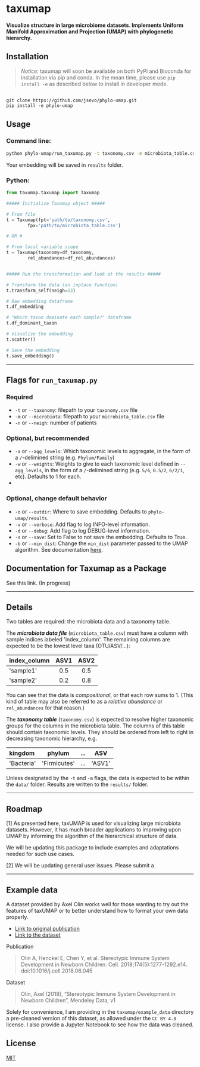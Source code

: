 # taxumap

**Visualize structure in large microbiome datasets. Implements Uniform Manifold Approximation and Projection (UMAP) with phylogenetic hierarchy.**

## Installation

> *Notice:* taxumap will soon be available on both PyPi and Bioconda for installation via pip and conda. In the mean time, please use `pip install -e` as described below to install in developer mode.


## 
```
git clone https://github.com/jsevo/phylo-umap.git
pip install -e phylo-umap
```

## Usage

### Command line:

```bash
python phylo-umap/run_taxumap.py -t taxonomy.csv -m microbiota_table.csv -n 15
```
Your embedding will be saved in `results` folder. 


### Python:
```python
from taxumap.taxumap import Taxumap

##### Initialize Taxumap object #####

# From file
t = Taxumap(fpt='path/to/taxonomy.csv', 
        fpx='path/to/microbiota_table.csv')

# OR #

# From local variable scope
t = Taxumap(taxonomy=df_taxonomy, 
        rel_abundances=df_rel_abundances)


##### Run the transformation and look at the results #####

# Transform the data (an inplace function)
t.transform_self(neigh=13)

# Raw embedding dataframe
t.df_embedding

# "Which taxon dominate each sample?" dataframe
t.df_dominant_taxon

# Visualize the embedding
t.scatter()

# Save the embedding
t.save_embedding() 

```
---

## Flags for `run_taxumap.py`

### Required

* `-t` or `--taxonomy`: filepath to your `taxonomy.csv` file
* `-m` or `--microbiota`: filepath to your `microbiota_table.csv` file
* `-n` or `--neigh`: number of patients

### Optional, but recommended

* `-a` or `--agg_levels`: Which taxonomic levels to aggregate, in the form of a `/`-delimined string (e.g. `Phylum/Family`)
* `-w` or `--weights`: Weights to give to each taxonomic level defined in `--agg_levels`, in the form of a `/`-delimined string (e.g. `5/6`, `0.5/2`, `6/2/1`, etc). Defaults to 1 for each.
* 

### Optional, change default behavior

* `-o` or `--outdir`: Where to save embedding. Defaults to `phylo-umap/results`.
* `-v` or `--verbose`: Add flag to log INFO-level information.
* `-d` or `--debug`: Add flag to log DEBUG-level information.
* `-s` or `--save`: Set to False to not save the embedding. Defaults to True.
* `-b` or `--min_dist`: Change the `min_dist` parameter passed to the UMAP algorithm. See documentation [here](https://umap-learn.readthedocs.io/en/latest/parameters.html?highlight=min_dist#min-dist). 


## Documentation for Taxumap as a Package

See this link. (In progress)

---

## Details
Two tables are required: the microbiota data and a taxonomy table.

The ***microbiota data file*** (`microbiota_table.csv`) must have a column with sample indices labeled 'index_column'. The remaining columns are expected to be the lowest level taxa (OTU/ASV/...):

| index_column | ASV1 | ASV2 |
| :--- | :---: | :---: |
|'sample1'| 0.5| 0.5|
|'sample2'|0.2| 0.8|

You can see that the data is *compositional*, or that each row sums to 1. (This kind of table may also be referred to as a *relative abundance* or `rel_abundances` for that reason.) 

The ***taxonomy table*** (`taxonomy.csv`) is expected to resolve higher taxonomic groups for the columns in the microbiota table. The columns of this table should contain taxonomic levels. They should be ordered from left to right in decreasing taxonomic hierarchy, e.g.

| kingdom    | phylum       | ...   | ASV    |
| :---       | :---:        | :---: | :---:  |
| 'Bacteria' | 'Firmicutes' | ...   | 'ASV1' |

Unless designated by the `-t` and `-m` flags, the data is expected to be within the `data/` folder. Results are written to the `results/` folder.

---

## Roadmap

[1] As presented here, taxUMAP is used for visualizing large microbiota datasets. However, it has much broader applications to improving upon UMAP by informing the algorithm of the hierarchical structure of data.

We will be updating this package to include examples and adaptations needed for such use cases.

[2] We will be updating general user issues. Please submit a 

---

## Example data

A dataset provided by Axel Olin works well for those wanting to try out the features of taxUMAP or to better understand how to format your own data properly.

* [Link to original publication](https://pubmed.ncbi.nlm.nih.gov/30142345/)
* [Link to the dataset](http://dx.doi.org/10.17632/ynhdrcxtcc.1)

Publication
> Olin A, Henckel E, Chen Y, et al. Stereotypic Immune System Development in Newborn Children. Cell. 2018;174(5):1277-1292.e14. doi:10.1016/j.cell.2018.06.045

Dataset
> Olin, Axel (2018), “Stereotypic Immune System Development in Newborn Children”, Mendeley Data, v1

Solely for convenience, I am providing in the `taxumap/example_data` directory a pre-cleaned version of this dataset, as allowed under the `CC BY 4.0` license. I also provide a Jupyter Notebook to see how the data was cleaned.

## License

[MIT](https://choosealicense.com/licenses/mit/)